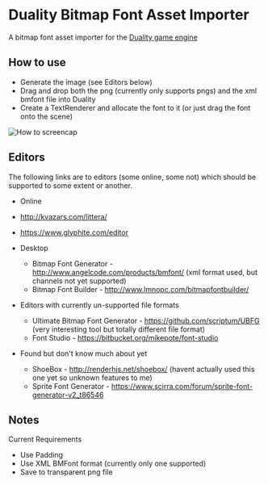 # Duality Bitmap Font Asset Importer
A bitmap font asset importer for the [Duality game engine](http://duality.adamslair.net/)

## How to use
* Generate the image (see Editors below)
* Drag and drop both the png (currently only supports pngs) and the xml bmfont file into Duality
* Create a TextRenderer and allocate the font to it (or just drag the font onto the scene)

![How to screencap](http://mika76.github.io/duality-bitmapfont-importer/how_bitmap_font.gif)

## Editors 
The following links are to editors (some online, some not) which should be supported to some extent or another.

* Online
 * http://kvazars.com/littera/
 * https://www.glyphite.com/editor
 
* Desktop 
  * Bitmap Font Generator - http://www.angelcode.com/products/bmfont/ (xml format used, but channels not yet supported)
  * Bitmap Font Builder - http://www.lmnopc.com/bitmapfontbuilder/
  
* Editors with currently un-supported file formats
  * Ultimate Bitmap Font Generator - https://github.com/scriptum/UBFG (very interesting tool but totally different file format)
  * Font Studio - https://bitbucket.org/mikepote/font-studio
  
* Found but don't know much about yet
  * ShoeBox - http://renderhjs.net/shoebox/ (havent actually used this one yet so unknown features to me)
  * Sprite Font Generator - https://www.scirra.com/forum/sprite-font-generator-v2_t86546

## Notes ##

Current Requirements
* Use Padding
* Use XML BMFont format (currently only one supported)
* Save to transparent png file
